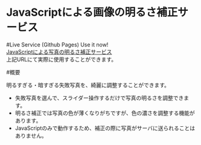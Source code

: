 JavaScriptによる画像の明るさ補正サービス
====================

#Live Service (Github Pages)
Use it now!  
[JavaScriptによる写真の明るさ補正サービス][bright_tool]  
上記URLにて実際に使用することができます。  


#概要

明るすぎる・暗すぎる失敗写真を、綺麗に調整することができます。  
 * 失敗写真を選んで、スライダー操作するだけで写真の明るさを調整できます。
 * 明るさ補正では写真の色が薄くなりがちですが、色の濃さを調整する機能があります。  
 * JavaScriptのみで動作するため、補正の際に写真がサーバに送られることはありません。



[bright_tool]: http://michinarinukazawa.github.io/bright_tool_ddn/
[BlogPost]: http://blog.michinari-nukazawa.com/2014/02/sssh-syntax-highlight-source-code.html

